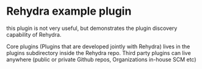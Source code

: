 # Rehydra example plugin
this plugin is not very useful, but demonstrates the plugin discovery capability of Rehydra.

Core plugins (Plugins that are developed jointly with Rehydra) lives in the plugins subdirectory inside the Rehydra repo.
Third party plugins can live anywhere (public or private Github repos, Organizations in-house SCM etc)